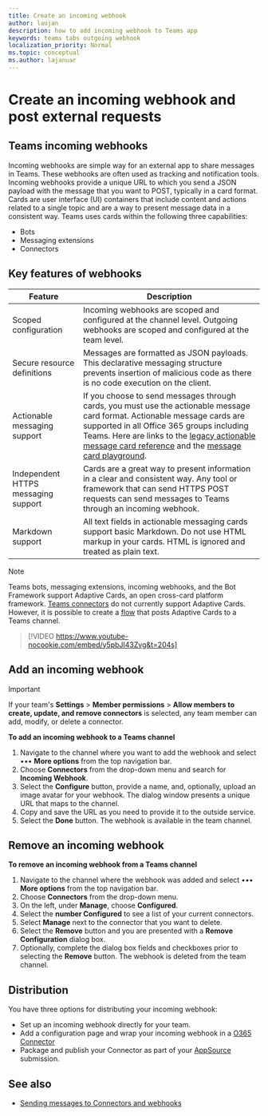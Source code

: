 ```yaml
---
title: Create an incoming webhook
author: laujan
description: how to add incoming webhook to Teams app
keywords: teams tabs outgoing webhook
localization_priority: Normal
ms.topic: conceptual
ms.author: lajanuar
---
```

# Create an incoming webhook and post external requests

## Teams incoming webhooks

 Incoming webhooks are simple way for an external app to share messages in Teams. These webhooks are often used as tracking and notification tools. Incoming webhooks provide a unique URL to which you send a JSON payload with the message that you want to POST, typically in a card format. Cards are user interface (UI) containers that include content and actions related to a single topic and are a way to present message data in a consistent way. Teams uses cards within the following three capabilities:

* Bots
* Messaging extensions
* Connectors

## Key features of webhooks

| Feature | Description |
| ------- | ----------- |
|Scoped configuration|Incoming webhooks are scoped and configured at the channel level. Outgoing webhooks are scoped and configured at the team level.|
|Secure resource definitions|Messages are formatted as JSON payloads. This declarative messaging structure prevents insertion of malicious code as there is no code execution on the client.|
|Actionable messaging support|If you choose to send messages through cards, you must use the actionable message card format. Actionable message cards are supported in all Office 365 groups including Teams. Here are links to the [legacy actionable message card reference](/outlook/actionable-messages/message-card-reference) and the [message card playground](https://messagecardplayground.azurewebsites.net).|
|Independent HTTPS messaging support| Cards are a great way to present information in a clear and consistent way. Any tool or framework that can send HTTPS POST requests can send messages to Teams through an incoming webhook.|
|Markdown support|All text fields in actionable messaging cards support basic Markdown. Do not use HTML markup in your cards. HTML is ignored and treated as plain text.|

> [!NOTE]
> Teams bots, messaging extensions, incoming webhooks, and the Bot Framework support Adaptive Cards, an open cross-card platform framework. [Teams connectors](../../webhooks-and-connectors/how-to/connectors-creating.md) do not currently support Adaptive Cards. However, it is possible to create a [flow](https://flow.microsoft.com/blog/microsoft-flow-in-microsoft-teams/) that posts Adaptive Cards to a Teams channel.

> [!VIDEO https://www.youtube-nocookie.com/embed/y5pbJI43Zvg&t=204s]

## Add an incoming webhook

> [!IMPORTANT]  
> If your team's **Settings** > **Member permissions** > **Allow members to create, update, and remove connectors** is selected, any team member can add, modify, or delete a connector.

**To add an incoming webhook to a Teams channel**

1. Navigate to the channel where you want to add the webhook and select &#8226;&#8226;&#8226; **More options** from the top navigation bar.
1. Choose **Connectors** from the drop-down menu and search for **Incoming Webhook**.
1. Select the **Configure** button, provide a name, and, optionally, upload an image avatar for your webhook. The dialog window presents a unique URL that maps to the channel.
1. Copy and save the URL as you need to provide it to the outside service.
1. Select the **Done** button. The webhook is available in the team channel.

## Remove an incoming webhook

**To remove an incoming webhook from a Teams channel**

1. Navigate to the channel where the webhook was added and select &#8226;&#8226;&#8226; **More options** from the top navigation bar.
1. Choose **Connectors** from the drop-down menu.
1. On the left, under **Manage**, choose **Configured**.
1. Select the **number Configured** to see a list of your current connectors.
1. Select **Manage** next to the connector that you want to delete.
1. Select the **Remove** button and you are presented with a **Remove Configuration** dialog box.
1. Optionally, complete the dialog box fields and checkboxes prior to selecting the **Remove** button. The webhook is deleted from the team channel.

## Distribution

You have three options for distributing your incoming webhook:

* Set up an incoming webhook directly for your team.
* Add a configuration page and wrap your incoming webhook in a [O365 Connector](~/webhooks-and-connectors/how-to/connectors-creating.md)
* Package and publish your Connector as part of your [AppSource](~/concepts/deploy-and-publish/office-store-guidance.md) submission.

## See also

* [Sending messages to Connectors and webhooks](~/webhooks-and-connectors/how-to/connectors-using.md)
